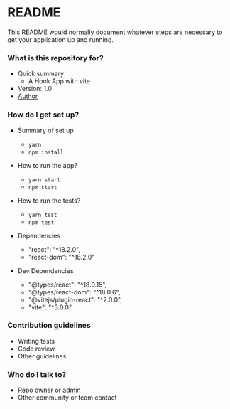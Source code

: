# README

This README would normally document whatever steps are necessary to get your application up and running.

### What is this repository for?

- Quick summary
  - A Hook App with vite
- Version: 1.0
- [Author](https://www.linkedin.com/in/felipenavaslederhos)

### How do I get set up?

- Summary of set up

  - `yarn`
  - `npm install`

- How to run the app?

  - `yarn start`
  - `npm start`

- How to run the tests?

  - `yarn test`
  - `npm test`

- Dependencies
  - "react": "^18.2.0",
  - "react-dom": "^18.2.0"

- Dev Dependencies
  - "@types/react": "^18.0.15",
  - "@types/react-dom": "^18.0.6",
  - "@vitejs/plugin-react": "^2.0.0",
  - "vite": "^3.0.0"

### Contribution guidelines

- Writing tests
- Code review
- Other guidelines

### Who do I talk to?

- Repo owner or admin
- Other community or team contact
